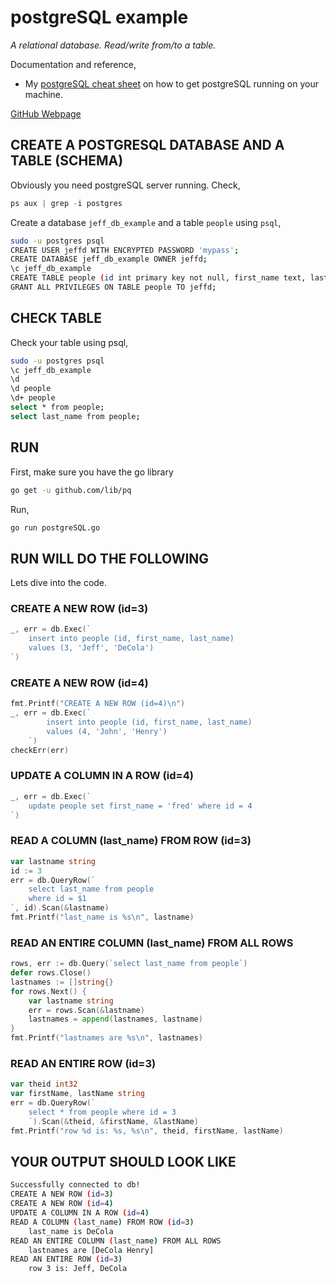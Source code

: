 # postgreSQL example

_A relational database.
Read/write from/to a table._

Documentation and reference,

* My
  [postgreSQL cheat sheet](https://github.com/JeffDeCola/my-cheat-sheets/tree/master/software/development/software-architectures/database/postgresql-cheat-sheet)
  on how to get postgreSQL running on your machine.

[GitHub Webpage](https://jeffdecola.github.io/my-go-examples/)

## CREATE A POSTGRESQL DATABASE AND A TABLE (SCHEMA)

Obviously you need postgreSQL server running. Check,

```go
ps aux | grep -i postgres
```

Create a database `jeff_db_example` and a table `people` using `psql`,

```bash
sudo -u postgres psql
CREATE USER jeffd WITH ENCRYPTED PASSWORD 'mypass';
CREATE DATABASE jeff_db_example OWNER jeffd;
\c jeff_db_example
CREATE TABLE people (id int primary key not null, first_name text, last_name text);
GRANT ALL PRIVILEGES ON TABLE people TO jeffd;
```

## CHECK TABLE

Check your table using psql,

```bash
sudo -u postgres psql
\c jeff_db_example
\d
\d people
\d+ people
select * from people;
select last_name from people;
```

## RUN

First, make sure you have the go library

```bash
go get -u github.com/lib/pq
```

Run,

```bash
go run postgreSQL.go
```

## RUN WILL DO THE FOLLOWING

Lets dive into the code.

### CREATE A NEW ROW (id=3)

```go
_, err = db.Exec(`
    insert into people (id, first_name, last_name)
    values (3, 'Jeff', 'DeCola')
`)
```

### CREATE A NEW ROW (id=4)

```go
fmt.Printf("CREATE A NEW ROW (id=4)\n")
_, err = db.Exec(`
        insert into people (id, first_name, last_name)
        values (4, 'John', 'Henry')
    `)
checkErr(err)
```

### UPDATE A COLUMN IN A ROW (id=4)

```go
_, err = db.Exec(`
    update people set first_name = 'fred' where id = 4
`)
```

### READ A COLUMN (last_name) FROM ROW (id=3)

```go
var lastname string
id := 3
err = db.QueryRow(`
    select last_name from people
    where id = $1
`, id).Scan(&lastname)
fmt.Printf("last_name is %s\n", lastname)
```

### READ AN ENTIRE COLUMN (last_name) FROM ALL ROWS

```go
rows, err := db.Query(`select last_name from people`)
defer rows.Close()
lastnames := []string{}
for rows.Next() {
    var lastname string
    err = rows.Scan(&lastname)
    lastnames = append(lastnames, lastname)
}
fmt.Printf("lastnames are %s\n", lastnames)
```

### READ AN ENTIRE ROW (id=3)

```go
var theid int32
var firstName, lastName string
err = db.QueryRow(`
    select * from people where id = 3
    `).Scan(&theid, &firstName, &lastName)
fmt.Printf("row %d is: %s, %s\n", theid, firstName, lastName)
```

## YOUR OUTPUT SHOULD LOOK LIKE

```bash
Successfully connected to db!
CREATE A NEW ROW (id=3)
CREATE A NEW ROW (id=4)
UPDATE A COLUMN IN A ROW (id=4)
READ A COLUMN (last_name) FROM ROW (id=3)
    last_name is DeCola
READ AN ENTIRE COLUMN (last_name) FROM ALL ROWS
    lastnames are [DeCola Henry]
READ AN ENTIRE ROW (id=3)
    row 3 is: Jeff, DeCola
```
